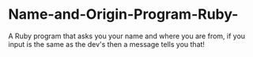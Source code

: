 # Name-and-Origin-Program-Ruby-
A Ruby program that asks you your name and where you are from, if you input is the same as the dev's then a message tells you that!

